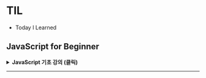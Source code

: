 # TIL
- Today I Learned

## JavaScript for Beginner
<details>
<summary><b>JavaScript 기초 강의 (클릭)</b></summary>
<div markdown="1">

### 1강 - JavaScript 소개
<details>
<summary><b>1강 학습 자료 보기 (클릭)</b></summary>
<div markdown="1">

#### 1.1 JavaScript 개요
- JS 는 프로토타입 기반의 스크립트 언어로 객체지향 개념을 지원합니다.
- JS 는 다중패러다임 (Multi-paradigm) 언어로 객체지향, 절차지향 프로그래밍이 가능합니다.
- 하나의 웹 페이지는 HTML, CSS, JS 에 의해 표현되고 사용자와 상호 작용합니다.
- JS 는 타입에 대한 제약이 느슨한 타입 언어 (Loosely Typed Language) 입니다.

#### 1.2 JavaScript 활용
- JS 는 SPA (Single Page Application) 개발에 적용되는 다양한 프레임워크의 기반이 되는 언어입니다.
- 웹브라우저에서만 동작하던 JS 는 이제 Node.js 를 통해 서버 프로그래밍에도 활용되고 있습니다.
- JS 가 다양한 프레임워크와 라이브러리의 토대가 되는 만큼 기본적인 핵심개념과 사용에 대한 이해가 필요합니다.

#### 1.3 ECMAScript
- ECMAScript 는 JS 의 표준화를 위해 만들어진 스크립트 언어입니다.
- ECMAScript 의 상위 집합 (superset) 이 바로 JavaScript, JScript, ActionScript 입니다.
- ECMAScript 의 표준 재정은 매년 이루어지고 있으며 2015년 재정된 ES2015 버전에서 많은 변화가 이루어졌습니다.
- ES2015/ES6 의 주요 변화로는 Class, Module, Inheritance 등이 있습니다.

#### 1.4 개발환경 구성 (1/2)
- Visual Studio Cod 는 MS 사에서 개발한 코드 편집 도구입니다.
- 다음의 URL 을 통해 해당 사이트에서 개발 컴퓨터에 적합한 버전을 다운로드합니다.
  - https://code.visualstudio.com

#### 1.4 개발환경 구성 (2/2)
- JS 는 기본적으로 Web 기반의 언어로 개발되었습니다. 따라서, 실행범위가 Web Browser 로 국한되었습니다.
- Node.js 는 V8 엔진 기반의 JS 실행 환경을 제공합니다. 즉, Web Browser 이외의 환경에서도 JS 를 실행할 수 있습니다.
- 다음의 URL 을 통해 개발 환경에 맞는 Node.js 를 설치합니다.
  - https://node.js.org
</div>
</details>

### 2강 - Data Types (자료형), Operators (연산자)
<details>
<summary><b>2강 학습 자료 보기 (클릭)</b></summary>
<div markdown="1">

#### 2.1 JS Data Types
- JS 는 동적 타입 체계 (Dynamic Typed) 언어로 변수에 타입을 지정하지 않습니다.
- 동적 타입 체계는 변수에 할당되는 값의 타입에 따라 변수의 타입을 자동적으로 결정합니다.
- 이와 같은 동적 타입 체계의 장점은 프로그램의 유연성에 있지만 변수에 할당된 값을 읽어 사용하는 단계에서 문제가 발생할 여지를 가지고 있습니다.

#### 2.2 Variable[1/2] - let
- ES5 기준으로 변수의 선언은 var 키워드를 사용합니다. 이렇게 선언된 변수는 함수나 전역의 범위를 갖습니다.
- ES6 에는 let 을 이용한 변수 선언이 추가되었습니다.
- let 으로 선언한 변수는 해당 변수가 선언된 블록({}), 구문 또는 표현식 내에서만 유효합니다.
- let 변수는 전역 객체의 속성을 생성하지 않으며 Hoisting 이 적용되지 않습니다.
```js
// var scope
function testVar() {
    var n = 10;
    if (true) {
        var n = 20;
        console.log(n);  // 20
    }
    console.log(n);  // 20
}
```

```js
// let scope
function testLet() {
    let n = 10;
    if (true) {
        let n = 20;
        console.log(n);  // 20
    }
    console.log(n);  // 10
}
```

```js
// var hoisting
function hoistingVar() {
    console.log(text);  // undifined
    var text = "ES6";
    console.log(text);  // ES6
}
```

```js
// let hoisting
function hoistingVar() {
    console.log(text);
    // ReferenceError : text is not defined
    let text = "ES6";
    console.log(text);
}
```

#### 2.2 Variable[2/2] - const
- ES5 까지 상수는 변수명을 통해 구분할 수 있도록 하는 것이 일반적이었습니다. 하지만, 일반 변수와 같은 특성을 갖습니다.
- const 키워드는 ES6 부터 추가되었으며 상수 (사용자 정의 상수) 를 정의할 때 사용합니다.
- let 키워드처럼 블록 범위 (block-scope)를 가지며 선언과 동시에 초기화합니다.
```js
const PI = 3.141592;  // (O) 선언과 동시에 초기화

const PI;
PI = 3.141592;  // (X) Missing initializer in const declaration

const MY_MATH = {
    pi : 3.14
};

MY_MATH.pi = 3.141592;  // (O) 객체에 접근하여 element의 값 변경 가능

const MY_ARRAY = [];
MY_ARRAY.push("test");  // (O) 배열에 접근하여 추가 가능
MY_ARRAY = ["test"];    // (X) Uncaught TypeError: Assignment to constant variable
```

#### 2.3 Primitive Type[1/3]
- JS 의 데이터 원시타입 (Primitive Type) 은 모두 6가지 입니다.
- 숫자형 데이터 타입은 실수와 정수를 구분하지 않고 모든 숫자를 8 Byte 의 실수 형태로 처리합니다.
- 숫자 데이터 타입의 연산처리 시 실수 형태로 연산이 이루어지기 때문에 결과에 대한 오류가 발생할 수 있습니다.
- JS 는 숫자와 관련된 특별한 상수가 존재합니다.
  - NaN (Not a Number) : 계산식의 결과가 숫자가 아님을 나타내는 상수입니다.
  - Infinity : 무한대를 나타내는 상수이며 어떤 수를 0 으로 나누거나 Infinity 를 어떠한 수로 나눈 식의 결과를 나타냅니다.

```js
// 부동소수점 연산 오류
let x = 0.3 - 0.2;
let y = 0.2 - 0.1;

console.log(x == y);  // false
console.log(x);       // 0.99999999999999998
console.log(y);       // 0.1
```

```js
// Infinity, NaN
console.log(100 / 0);  // Infinity
console.log(Infinity / 100);  // Infinity

console.log(0 / 0);           // NaN
console.log(parseInt('1A'));  // 1
console.log(parseInt('A'));   // NaN
```

#### 2.3 Primitive Type[2/3]
- JS 의 문자열은 16비트의 Unicode 문자 체계를 사용합니다.
- 단일 문자를 표현하는 char 와 같은 타입은 제공하지 않으며, 'a' 와 같은 형태도 문자열로 표현합니다.
- 문자열 표현에 작은 따옴표 (', single quotes), 큰 따옴표(", double quotes) 모두 사용 가능하지만 혼용해서 사용하지는 않습니다.
```js
console.log("");
console.log('작은 따옴표로 문자열 나타내기');
console.log("3.14");
console.log('문자열 안에 포함된 "따옴표"는 이렇게...');
console.log('특수문자 사용하기 \n이 것은 두 번째 줄');
```

#### 2.3 Primitive Type[3/3]
- boolean 은 비교 연산의 결과 값으로, true 값 또는 false 값 중 하나를 가집니다.
- null 은 값이 없거나 비어있음을 뜻하고 undefined 는 값이 초기화되지 않았음 (정의되지 않음) 을 뜻합니다.
- null 과 undefined 는 의미가 비슷하지만 값을 할당하지 않은 변수는 undefined 가 할당되고 (시스템 레벨), 코드에서 명시적으로 값이 없음을 나타낼 때 (프로그램 레빌) 는 null 을 사용합니다.
- Symbol 타입은 변경 불가능한 원시타입의 값이며 ES6 부터 추가된 원시 타입입니다.
```js
// boolean, null, undefined
let undefinedVariable;
let nullValue = null;

let x = 10;
let y = 12;

console.log(x == y);             // false
console.log(undefinedVariable);  // undefined
console.log(nullValue);          // null
```

#### 2.4 Operators[1/4]
- JS 에서 기본적으로 제공하는 약속된 문자의 표현식을 연산자라고 합니다.
- 연산자에는 산술 연산자, 비교 연산자, 논리 연산자, 기타 연산자 등을 제공합니다.
- 표현 식에서 2개 이상의 연산자를 동시에 사용했을 경우 우선순위별로 표현식을 해석합니다.
- 괄호를 사용하여 우선순위를 조절할 수 있습니다.

#### 2.4 Operators[2/4]
- 연산자는 연산의 대상이 되는 연산의 대상이 되는 값에 따라서 동작이 결정됩니다.
- '+' 연산자는 대상의 값이 모두 숫자인 경우 산술 연산을 수행합니다.
- '+' 연산자는 대상 중에 문자열이 포함된 경우, 모든 연산 대상을 문자열로 변환하고 문자열을 붙입니다.
- 연산자는 종류에 따라 1항 연산자, 2항 연산자, 3항 연산자로 구분됩니다.

#### 2.4 Operators[3/4]
- a++ 와 a-- 는 각각 a = a + 1 과 a = a - 1 연산의 축약 형태로써 증감연산자라고 합니다.
- 증감연산자가 앞에 오면 연산을 먼저 실행하고, 뒤에 오면 해당 라인을 진행 후 연산을 실행합니다.
- ! 연산은 Not 의 의미로써 boolean 형의 값을 반대로 반환합니다.
- typeof 는 해당 변수의 타입을 반환합니다.
```js
let num1 = 10;
let num2 = 20;
let bool = true;

console.log("num1++ : ", + num1++);  // num1++ : 10
console.log("num1 : " + num1);       // num1 : 11
console.log("--num1 : " + --num1);   // --num1 : 10
console.log("!bool : " + !boot);     // !bool : false

console.log("typeof bool : " + typeof bool);  // typeof bool : boolean
console.log("typeof num1 : " + typeof num1);  // typeof num1 : number

console.log("num1 + num2 : " + (num1 + num2));  // num1 + num2 : 30
console.log("num1 - num2 : " + (num1 - num2));  // num1 - num2 : -10
console.log("num1 * num2 : " + (num1 * num2));  // num1 * num2 : 200
console.log("num1 / num2 : " + (num1 / num2));  // num1 / num2 : 0.5
```

#### 2.4 Operators[4/4]
- 논리값을 비교하여 참 (true) 과 거짓 (false) 을 판단할 수 있습니다.
- 비교연산자 ==, === 의 차이점은 자료형까지 비교하는지 아닌지의 여부입니다.
- 비교연산자 && 은 둘 중 하나라도 거짓 (false) 이며 false, || 는 둘 중 하나라도 참 (true) 이면 true 를 반환합니다.
- 3항 연산자의 ? 앞 비교 값이 참 (true) 이면 : 앞의 값을 반환하고, 거짓 (false) 이면 : 뒤에 값을 반환합니다.
```js
let num = 10;
let str = "10";

console.log("num == str : " + (num == str));        // num == str : true
console.log("num === str : " + (num === str));      // num == str : false

str = "20";

console.log("num != str : " + num != str);          // num != str : true 
console.log("num !== str : " + num1 !== str);       // num !== str : false 

console.log("true && true : " + (true && true));    // true && true :  true
console.log("true && false : " + (true && false));  // true && false : false
console.log("true || true : " + (true || true));    // true || true : true
console.log("true || false : " + (true || false));  // true || false : true

console.log("num > num ? 'true' : 'false' -> " + num > num ? 'true' : 'false');  // num > num ? 'true' : 'false' -> false
```
</div>
</details>

### 3강 - Functions (함수)
<details>
<summary><b>3강 학습 자료 보기 (클릭)</b></summary>
<div markdown="1">

#### 3.1 함수 - 개요
- JS 에서 함수는 독립된 목적의 작업을 수행하기 위한 코드의 블록입니다.
- 함수는 각각의 기능을 가지며 JS 의 함수는 코드의 집합을 나타내는 자료형이며 객체입니다.
- JS 의 함수는 일급 (First-Class) 객체이며 변수에 담거나, 전달인자와 반환값으로 전달할 수 있습니다.
- 함수의 정의에는 함수명, 매개변수(Parameter), 실행 구문, 반환 결과가 있다면 반환 구문이 필요합니다

#### 3.2 함수의 선언과 호출[1/2]
- 함수 정의 방법은 함수 선언문, 함수 표현식, Function 생성자(Constructor) 함수 세가지 방식이 있습니다.
- 특정 객체의 내부에서 선언되는 함수는 해당 객체를 통해서 호출하며 메소드라는 이름을 갖습니다.
- 일반적으로 함수의 정의는 표현식에 의한 정의가 권장되며 이는 함수 선언문 방식의 선언은 함수의 호이스팅이 적용되기 때문입니다.
```js
// 함수 선언문
function 함수이름(매개변수1, 매개변수2, ... , 매개변수n) {
    // 함수 내용
}
```

```js
// 함수 표현식
let 함수이름 = function (매개변수1, 매개변수2, ... , 매개변수n) {
    // 함수 내용
}
```

```js
// Function 생성자 함수
let 함수이름 = new Function("매개변수1", "매개변수2", ... , "매개변수n", "함수내용");
```

```js
// 함수 호출
함수이름(매개변수1, 매개변수2, ... , 매개변수n);
```

#### 3.2 함수의 선언과 호출[2/2]
- 다음은 함수의 간단한 예제입니다.
- 1부터 매개변수 number 까지의 합을 구하는 예제입니다.
- 각각 함수 선언문, 함수 표현식 선언과 Function 생성자 함수 호출입니다.
- 선언 방식은 달라도 함수 호출 방식은 동일합니다.
```js
// 함수 선언문
function func1(n) {
    let sum = 0;
    
    for (let number = 1; number <= n; number ++) {
        sum += number;
    }
    console.log(sum);
}

// 함수 호출
func1(10);
```

```js
// 함수 표현식
let func2 = function (n) {
  let sum = 0;

  for (let number = 1; number <= n; number ++) {
    sum += number;
  }
  console.log(sum);
}

// 함수 호출
func2(10);
```

```js
// Function 생성자 함수
var func3 = new Function("n",
        "var sum = 0;" +
        "for (var number = 1; number <= n; number++) {" +
        " sum += number; " + 
        "} " +
        "console.log(sum);" );

// 함수 호출
func3(10)
```

#### 3.3 함수의 매개변수[1/2]
- 함수의 정의 부분에 외부로부터 전달받을 변수를 매개변수 (Parameter) 라고 합니다.
- 함수를 호출할 때 전달하는 값을 전달인자 (Argument) 라고 합니다.
- JS 에서 함수 정의 시 매개변수에 대한 형식은 명시하지 않습니다.
- 함수를 호출할 때, 정의된 매개변수와 전달인자의 개수가 일치하지 않더라도 호출이 가능합니다.
```js
function sum (x, y, z) {
    let result = x + y + z;
    return result;
}

console.log(sum(10));          // NaN
console.log(sum(10, 20));      // NaN
console.log(sum(10, 20, 30));  // 60
```

```js
function sum (x, y, z) {
    let result = 0;
    for (let i = 0; i < arguments.length; i++) {
        result += arguments[i];
    }
    
    return result;
}

console.log(sum(10));          // 10
console.log(sum(10, 20));      // 30
console.log(sum(10, 20, 30));  // 60
```

#### 3.3 함수의 매개변수[2/2] - default pararmetr, rest parameter
- 함수의 매개변수에 기본값 (default value) 을 지정할 수 있으며 이를 디폴트 매개변수 (default parameter) 라고 합니다.
- 함수 호출 시 전달인자가 생략되면 디폴트 매개변수에 지정된 값이 사용됩니다.
- 나머지 매개변수 (rest parameter) 는 ES6 부터 적용되었으며 임의의 수를 갖는 매개변수를 선언할 수 있습니다.
- 나머지 매개변수는 배열 형태로 사용하며 반드시 매개변수 목록 마지막에 선언해야 합니다.
```js
function sum (x, y = 0, z = 0) {
    return x + y + z;
}

console.log(sum(10));          // 10
console.log(sum(10, 20));      // 30
console.log(sum(10, 20, 30));  // 60
```
```js
function minus (totalValue, ...minusValues) {
    for(let value of minusValues) {
        totalValue -= value;
    }
    
    return totalValue;
}

console.log(sum(100, 10));          // 90
console.log(sum(100, 10, 10));      // 80
console.log(sum(100, 10, 10, 10));  // 70
```

#### 3.4 Arrow Function
- function 키워드 대신 화살표 (=>) 를 사용해 함수를 선언하는 방식입니다.
- 함수의 몸체 (body) 가 한줄 구문으로 이루어졌을 경우 중괄호 ({}) 를 생략 가능하며 암묵적으로 return 을 수행합니다.
- 화살표는 익명함수로 생성자 역할로 사용할 수 없으며, 메소드로 사용하지 않습니다.
- 나머지 매개변수 (rest parameter), 기본 매개변수 (default parameter), 구조 분해(destructuring) 을 지원합니다.
```js
// ES5
var arr = [1, 2, 3].map(function (x) {return x * x; });

// ES6
const arr = [1, 2, 3].map(x => x * x);

let func = x => x * x;
let func = (x, y) => {return x + y};
let PI = () => 3.141592653589793;
let Foo = new Foo();  // Uncaught TypeError: Foo is not a constuctor.

(param1, param2, ...rest) => { statements }
(param1 = defaultValue1, param2, ..., paramN = defaultValueN) => { statements }
let func = ([a, b] = [1, 2], {x: c} = {x:a +b}) => a + b + c;
```

#### (참고) 함수 활용 실습
- Node, NPM 설치
> Node 버전 확인 커맨드 : `node -v`  
> npm 버전 확인 커맨드 : `npm -v`
- readline-sync 모듈 설치
> 모듈 설치 커맨드 : `npm install readline-sync`
- JS 파일 실행
> 파일이 위치한 디렉토리로 이동 -> 실행 커맨드 : node {파일명}.js  
> ES6 모듈 사용방법에 따라 JS 파일의 확장자를 js -> mjs 로 변경  
> -> 실행 커맨드 : `node --experimental-json-modules Calculator.mjs`

#### 3.5 Modules
- ES6 에 정의된 API 이기 때문에 Babel 같은 트랜스파일러 (transpiler) 와 함께 사용합니다.
- 모듈의 형태는 Named Module, Default Module 2가지가 있습니다.
- 모듈의 선언은 export 키워드를 이용하며 변수, 함수, 클래스 모두 export 할 수 있습니다.
- 모듈의 사용은 import 키워드를 이용합니다.
```js
function getJSON(url, callback) {
    let xhr = new XMLHttpRequest();
    xkr.onload = function () {
        callback(this.responseText);
    };
    xhr.open("GET", url, true);
    xhr.send();
}

export function getUsefulContents(url, callback) {
    getJSON(url, data => callback(JSON.parse(data)));
}
```

```js
import { getUsefulContens } from file.js;
getUsefulContens("https://www.example.com", data => {
    doSomethingUseful(data);
});
```

</div>
</details>

### 4강 - Array (배열)
<details>
<summary><b>4강 학습 자료 보기 (클릭)</b></summary>

#### 4.1 배열 (Array) 개요
- JS 에서 배열 (Array) 은 유사한 의미를 갖는 데이터들을 모아서 관리할 수 있는 리스트 형태의 데이터 집합입니다.
- JS 의 배열은 갤이가 고정되어 있지 않으며 데이터의 추가나 삭제를 통해 크기를 변경할 수 있습니다.
- 배열은 인덱스 (Index) 를 통해 데이터를 관리하며 하나의 배열 변수를 이용해 다수의 값을 관리합니다.
- 배열의 요소는 일반 변수와 마찬가지로 저장되는 값에 의해 데이터 타입이 결정됩니다.
```js
let numbers = [10, 6, 9, 11, 20];
// let numbers = new Array(10, 6, 9, 11, 20);

console.log(numbers);  // [10, 6, 9, 11, 20]

for (let i = 0; i < numbers.length; i++) {
  console.log(`Index[${i}] : ${numbers[i]}`);
}

for(let number of numbers) {
  console.log(`value : ${number}`);
}

```

#### 4.2 배열의 활용
- JS 에서 배열은 객체이며 다양한 메서드를 제공합니다.
- 배열의 다양한 내장 메서드를 활용하면 배열 요소의 추가, 삭제, 순회 등과 같은 기능을 손쉽게 구현할 수 있습니다.
- 배열 요소에 대한 순회는 반복문을 사용하거나 배열 객체의 map(), filter(), find() 등과 같은 내장 메서드를 이용해 다양한 방식으로 순회 가능합니다.
```js
let numbers = [10, 6, 9, 11, 20];

numbers.push(55);  // 마지막 요소 추가
console.log(numbers);  // [10, 6, 9, 11, 20, 55]
numbers.pop();  // 마지막 요소 제거
console.log(numbers);  // [10, 6, 9, 11, 20]

numbers.unshift(-55);  // 첫 번째 요소 추가
console.log(numbers);  // [-55, 10, 6, 9, 11, 20]
numbers.shift(); // 첫 번째 요소 제거
console.log(numbers);  // [10, 6, 9, 11, 20]
```

```js
let numbers = [10, 6, 9, 11, 20];

for (let i = 0; i < numbers.length; i++) {
  console.log(`number : ${numbers[i]}`);
}

numbers.map(number => console.log(`number : ${number}`));  // 순회
let evenNumbers = numbers.filter(number => number % 2 === 0);  // 필터
evenNumbers.map(number => console.log(`number : ${number}`));  // 필터 결과
```
#### 4강 실습
- https://github.com/namoosori/javasciprt_basic/tree/master/source_template/calculator-template 에서 `calculator-template` 세팅
> - `npm install`

<div markdown="1">

</div>
</details>

### 5강 - Object, Class 의 이해
<details>
<summary><b>5강 학습 자료 보기 (클릭)</b></summary>
<div markdown="1">

#### 5.1 Object [1/4] - 개요
- 객체는 이름과 값으로 구성된 프로퍼티의 집합입니다.
- 문자열, 숫자, boolean, null, undefined 을 제외한 모든 값은 객체입니다.
- 전역 객체를 제외한 JS 객체는 프로퍼티를 동적으로 추가하거나 삭제할 수 있습니다.
- JS 객체는 프로토타입 (prototype) 이라는 특별한 프로퍼티를 포함합니다.

#### 5.1 Object [2/4] - 속성 조회
- 객체는 마침표(.)를 사용하거나 대괄호([])를 사용해서 속성 값에 접근합니다.
- 객체에 없는 속성에 접근하면 undefined 를 반환합니다.
- 객체 속성 값을 조회할 때 || 연산자를 사용하는 방법도 많이 사용합니다.
  - 예시) `let middle = stooge[`middle-name`] || `none`;`
```js
// 객체 리터럴
let employee = {};
let employee = {
  "first-name" : "Jobs",
  "last-name" : "Steve",
  "coompay" : "Apple"
};

// 객체 속성에 접근하는 두 가지 방법
console.log(employee.coompay);  // 1. Dot 표기법
console.log(employee["coompay"]);  // 2. [] 표기법

// 다음과 같이 속성명에 연산자가 포함된 경우, []표기법으로만 접근 가능
console.log(employee["first-name"]);
console.log(employee["last-name"]);
```

#### 5.1 Object [3/4] - 속성 변경
- 속성 값을 변경할 때는 마침표(.)나 대괄호([])를 사용합니다.
  - 예시) `flight['airline'] = 'sunder';`
  - 예시) `flight.airline = 'sunder';`
- 객체에 값을 할당하는 속성이 없을 경우, 그 속성이 추가됩니다.
  - 예시) `flight['nickname'] = 'super-phenex'`

#### 5.1 Object [4/4]

#### 5.2 ECMAScript 6

#### 5.3 Class
- ES5 까지는 성성자 함수와 프로토타입을 통해 클래스 형태를 구현하였으니 ES6 에서는 class 키워드를 통해 클래스를 정의합니다.
- 함수와 동일하게 클래스 선언과 클래스 표현으로 클래스를 정의할 수 있으며 함수와 달리 호이스팅 되지 않습니다.
- 믹스인 (mixin) 스타일의 상속을 쉽게 정의할 수 있습니다.
- 프로토타입 (prototype) 을 사용하지 않고 직관적으로 부모 클래스의 생성자와 메서드에 접근할 수 있습니다.
```js
// ES5
function Job(name) {
    this.name = name;
}

Job.prototype.work = function () {
  console.log(this.name + '일을 합니다.');
}

function Developer() {
    Job.call(this, '프로그래머');
}

Developer.prototype = Object.create(Job.prototype);
Developer.prototype.constructor = Developer;
Developer.prototype.coding = function () {
    console.log('코딩을 합니다.')
}
```

```js
// ES6
class Job {
    constructor (name) { this.name = name; }
    work () {
      console.log(this.name + ' 일을 합니다.');
    }
}

class Developer extends Job {
    constructor () { super("프로그래머"); }
    coding () {
      console.log('코딩을 합니다.'); }
}

var itJob = new Developer();
itJob.work();    // 프로그래머 일을 합니다.
itJob.coding();  // 코딩을 합니다.

console.log(itJob instanceof Developer);  // true
console.log(itJob instanceof Job);        // true
```

</div>
</details>

<details>
<summary><b>6강 학습 자료 보기 (클릭)</b></summary>
<div markdown="1">

</div>
</details>

<details>
<summary><b>7강 학습 자료 보기 (클릭)</b></summary>
<div markdown="1">

</div>
</details>

</div>
</details>

<hr>